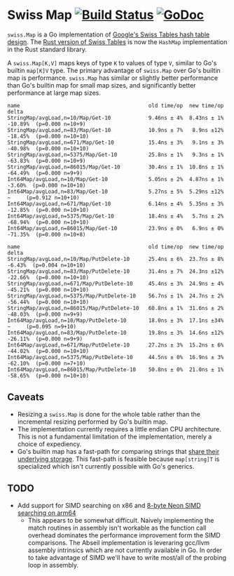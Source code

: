 # Swiss Map [![Build Status](https://github.com/cockroachdb/swiss/actions/workflows/ci.yaml/badge.svg?branch=main)](https://github.com/cockroachdb/swiss/actions/workflows/ci.yaml) [![GoDoc](https://godoc.org/github.com/cockroachdb/swiss?status.svg)](https://godoc.org/github.com/cockroachdb/swiss)

`swiss.Map` is a Go implementation of [Google's Swiss Tables hash table
design](https://abseil.io/about/design/swisstables). The [Rust version of
Swiss Tables](https://github.com/rust-lang/hashbrown) is now the `HashMap`
implementation in the Rust standard library.

A `swiss.Map[K,V]` maps keys of type `K` to values of type `V`, similar to
Go's builtin `map[K]V` type. The primary advantage of `swiss.Map` over Go's
builtin map is performance. `swiss.Map` has similar or slightly better
performance than Go's builtin map for small map sizes, and significantly
better performance at large map sizes.

```
name                                         old time/op  new time/op  delta
StringMap/avgLoad,n=10/Map/Get-10            9.46ns ± 4%  8.43ns ± 1%  -10.89%  (p=0.000 n=10+9)
StringMap/avgLoad,n=83/Map/Get-10            10.9ns ± 7%   8.9ns ±12%  -18.45%  (p=0.000 n=10+10)
StringMap/avgLoad,n=671/Map/Get-10           15.4ns ± 3%   9.1ns ± 3%  -40.98%  (p=0.000 n=10+10)
StringMap/avgLoad,n=5375/Map/Get-10          25.8ns ± 1%   9.3ns ± 1%  -63.83%  (p=0.000 n=10+9)
StringMap/avgLoad,n=86015/Map/Get-10         30.4ns ± 1%  10.8ns ± 1%  -64.49%  (p=0.000 n=9+9)
Int64Map/avgLoad,n=10/Map/Get-10             5.05ns ± 2%  4.87ns ± 1%   -3.60%  (p=0.000 n=10+10)
Int64Map/avgLoad,n=83/Map/Get-10             5.27ns ± 5%  5.29ns ±12%     ~     (p=0.912 n=10+10)
Int64Map/avgLoad,n=671/Map/Get-10            6.14ns ± 4%  5.35ns ± 3%  -12.85%  (p=0.000 n=10+10)
Int64Map/avgLoad,n=5375/Map/Get-10           18.4ns ± 4%   5.7ns ± 2%  -68.94%  (p=0.000 n=10+10)
Int64Map/avgLoad,n=86015/Map/Get-10          23.9ns ± 0%   6.9ns ± 0%  -71.35%  (p=0.000 n=10+8)

name                                         old time/op  new time/op  delta
StringMap/avgLoad,n=10/Map/PutDelete-10      25.4ns ± 6%  23.7ns ± 8%   -6.43%  (p=0.004 n=10+10)
StringMap/avgLoad,n=83/Map/PutDelete-10      31.4ns ± 7%  24.3ns ±12%  -22.66%  (p=0.000 n=10+10)
StringMap/avgLoad,n=671/Map/PutDelete-10     45.4ns ± 3%  24.9ns ± 4%  -45.21%  (p=0.000 n=10+10)
StringMap/avgLoad,n=5375/Map/PutDelete-10    56.7ns ± 1%  24.7ns ± 2%  -56.44%  (p=0.000 n=10+10)
StringMap/avgLoad,n=86015/Map/PutDelete-10   60.8ns ± 1%  31.6ns ± 2%  -48.03%  (p=0.000 n=9+9)
Int64Map/avgLoad,n=10/Map/PutDelete-10       18.0ns ± 3%  17.1ns ±34%     ~     (p=0.095 n=9+10)
Int64Map/avgLoad,n=83/Map/PutDelete-10       19.8ns ± 3%  14.6ns ±12%  -26.11%  (p=0.000 n=9+9)
Int64Map/avgLoad,n=671/Map/PutDelete-10      27.2ns ± 3%  15.2ns ± 6%  -44.02%  (p=0.000 n=10+10)
Int64Map/avgLoad,n=5375/Map/PutDelete-10     44.5ns ± 0%  16.9ns ± 3%  -62.10%  (p=0.000 n=7+10)
Int64Map/avgLoad,n=86015/Map/PutDelete-10    50.8ns ± 0%  21.0ns ± 1%  -58.65%  (p=0.000 n=10+10)
```

## Caveats

- Resizing a `swiss.Map` is done for the whole table rather than the
  incremental resizing performed by Go's builtin map.
- The implementation currently requires a little endian CPU architecture. This
  is not a fundamental limitation of the implementation, merely a choice of
  expediency.
- Go's builtin map has a fast-path for comparing strings that [share their
  underlying
  storage](https://github.com/golang/go/blob/4a7f3ac8eb4381ea62caa1741eeeec28363245b4/src/runtime/map_faststr.go#L100).
  This fast-path is feasible because `map[string]T` is specialized which isn't
  currently possible with Go's generics.

## TODO

- Add support for SIMD searching on x86 and [8-byte Neon SIMD searching on
  arm64](https://github.com/abseil/abseil-cpp/commit/6481443560a92d0a3a55a31807de0cd712cd4f88)
  - This appears to be somewhat difficult. Naively implementing the match
    routines in assembly isn't workable as the function call overhead
    dominates the performance improvement form the SIMD comparisons. The
    Abseil implementation is leveraring gcc/llvm assembly intrinsics which are
    not currently available in Go. In order to take advantage of SIMD we'll
    have to write most/all of the probing loop in assembly.
